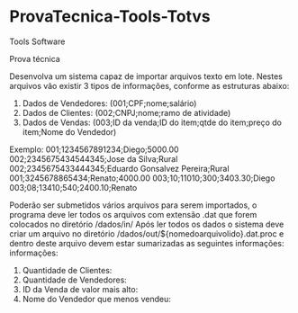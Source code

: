 # ProvaTecnica-Tools-Totvs
Tools Software

Prova técnica

Desenvolva um sistema capaz de importar arquivos texto em lote. Nestes arquivos vão existir 3 tipos de
informações, conforme as estruturas abaixo:

1. Dados de Vendedores: (001;CPF;nome;salário)
2. Dados de Clientes: (002;CNPJ;nome;ramo de atividade)
3. Dados de Vendas: (003;ID da venda;ID do item;qtde do item;preço do item;Nome do Vendedor)

Exemplo:
001;1234567891234;Diego;5000.00
002;2345675434544345;Jose da Silva;Rural
002;2345675433444345;Eduardo Gonsalvez Pereira;Rural
001;3245678865434;Renato;4000.00
003;10;11010;300;3403.30;Diego
003;08;13410;540;2400.10;Renato

Poderão ser submetidos vários arquivos para serem importados, o programa deve ler todos os arquivos
com extensão .dat que forem colocados no diretório /dados/in/
Após ler todos os dados o sistema deve criar um arquivo no diretório
/dados/out/${nomedoarquivolido}.dat.proc e dentro deste arquivo devem estar sumarizadas as seguintes
informações:
informações:
1. Quantidade de Clientes:
2. Quantidade de Vendedores:
3. ID da Venda de valor mais alto:
4. Nome do Vendedor que menos vendeu: